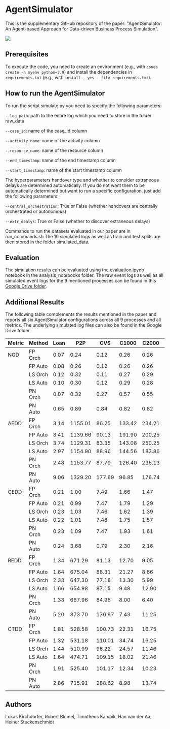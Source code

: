 # AgentSimulator
This is the supplementary GitHub repository of the paper: "AgentSimulator: An Agent-based Approach for Data-driven Business Process Simulation".

![](https://github.com/lukaskirchdorfer/AgentSimulator/blob/main/AgentSim.png)

## Prerequisites
To execute the code, you need to create an environment (e.g., with `conda create -n myenv python=3.9`) and install the dependencies in `requirements.txt` (e.g., with `install --yes --file requirements.txt`).

## How to run the AgentSimulator
To run the script simulate.py you need to specify the following parameters:

`--log_path`: path to the entire log which you need to store in the folder raw_data

`--case_id`: name of the case_id column

`--activity_name`: name of the activity column

`--resource_name`: name of the resource column

`--end_timestamp`: name of the end timestamp column

`--start_timestamp`: name of the start timestamp column

The hyperparameters handover type and whether to consider extraneous delays are determined automatically. If you do not want them to be automatically determined but want to run a specific configuration, just add the following parameters:

`--central_orchestration`: True or False (whether handovers are centrally orchestrated or autonomous)

`--extr_dealys`: True or False (whether to discover extraneous delays)

Commands to run the datasets evaluated in our paper are in run_commands.sh
The 10 simulated logs as well as train and test splits are then stored in the folder simulated_data.

## Evaluation
The simulation results can be evaluated using the evaluation.ipynb notebook in the analysis_notebooks folder.
The raw event logs as well as all simulated event logs for the 9 mentioned processes can be found in this [Google Drive folder](https://drive.google.com/file/d/10OcbxF9hSoiItb8zAb3W5oxKTiNkaXHg/view?usp=sharing).

## Additional Results 
The following table complements the results mentioned in the paper and reports all six AgentSimulator configurations across all 9 processes and all metrics. The underlying simulated log files can also be found in the Google Drive folder.

| Metric | Method   | Loan | P2P   | CVS    | C1000 | C2000 | ACR   | Prod  | BPI12 | BPI17 |
|--------|----------|------|-------|--------|-------|-------|-------|-------|-------|-------|
| NGD    | FP Orch  | 0.07 | 0.24  | 0.12   | 0.26  | 0.26  | 0.35  | 0.61  | 0.15  | 0.19  |
|        | FP Auto  | 0.08 | 0.26  | 0.12   | 0.26  | 0.26  | 0.49  | 0.74  | 0.16  | 0.30  |
|        | LS Orch  | 0.12 | 0.32  | 0.11   | 0.27  | 0.29  | 0.31  | 0.68  | 0.19  | 0.20  |
|        | LS Auto  | 0.10 | 0.30  | 0.12   | 0.29  | 0.28  | 0.29  | 0.63  | 0.26  | 0.19  |
|        | PN Orch  | 0.07 | 0.32  | 0.27   | 0.57  | 0.55  | 0.75  | 0.87  | 0.20  | 0.33  |
|        | PN Auto  | 0.65 | 0.89  | 0.84   | 0.82  | 0.82  | 0.75  | 0.71  | 0.29  | 0.18  |
| AEDD   | FP Orch  | 3.14 | 1155.01 | 86.25 | 133.42 | 234.21 | 312.2 | 58.83 | 78.19 | 221.49 |
|        | FP Auto  | 3.41 | 1139.66 | 90.13 | 191.90 | 200.25 | 285.55 | 85.99 | 68.62 | 220.98 |
|        | LS Orch  | 3.74 | 1129.31 | 83.35 | 143.08 | 250.25 | 312.55 | 65.41 | 78.76 | 235.23 |
|        | LS Auto  | 2.97 | 1154.90 | 88.96 | 144.56 | 183.86 | 281.26 | 45.34 | 100.66 | 250.71 |
|        | PN Orch  | 2.48 | 1153.77 | 87.79 | 126.40 | 236.13 | 346.59 | 4607.41 | 77.08 | 235.42 |
|        | PN Auto  | 9.06 | 1329.20 | 177.69 | 96.85 | 176.74 | 297.54 | 80.11 | 46.20 | 243.99 |
| CEDD   | FP Orch  | 0.21 | 1.00  | 7.49   | 1.66  | 1.47  | 8.33  | 5.89  | 1.83  | 1.79  |
|        | FP Auto  | 0.21 | 0.99  | 7.47   | 1.79  | 1.29  | 6.92  | 5.69  | 1.91  | 1.64  |
|        | LS Orch  | 0.23 | 1.03  | 7.46   | 1.62  | 1.39  | 6.66  | 5.69  | 1.84  | 1.63  |
|        | LS Auto  | 0.22 | 1.01  | 7.48   | 1.75  | 1.57  | 8.57  | 5.57  | 1.80  | 1.66  |
|        | PN Orch  | 0.23 | 1.09  | 7.47   | 1.93  | 1.61  | 5.86  | 6.08  | 1.87  | 1.64  |
|        | PN Auto  | 0.24 | 3.68  | 0.79   | 2.30  | 2.16  | 6.57  | 6.01  | 1.85  | 1.63  |
| REDD   | FP Orch  | 1.34 | 671.29 | 81.13 | 12.70 | 9.05  | 26.90 | 15.17 | 48.88 | 50.01 |
|        | FP Auto  | 1.64 | 675.04 | 88.31 | 21.27 | 8.66  | 26.27 | 29.05 | 43.85 | 26.03 |
|        | LS Orch  | 2.33 | 647.30 | 77.18 | 13.30 | 5.99  | 25.64 | 41.78 | 38.24 | 48.18 |
|        | LS Auto  | 1.66 | 654.98 | 87.15 | 9.48  | 12.90 | 26.83 | 22.51 | 47.07 | 59.30 |
|        | PN Orch  | 1.33 | 667.96 | 84.96 | 8.00  | 6.40  | 26.50 | 2469.70 | 56.11 | 42.51 |
|        | PN Auto  | 5.20 | 873.70 | 176.97 | 7.43  | 11.25 | 28.74 | 55.50 | 70.30 | 38.29 |
| CTDD   | FP Orch  | 1.81 | 528.58 | 100.73 | 22.31 | 16.75 | 75.79 | 25.74 | 92.12 | 54.82 |
|        | FP Auto  | 1.32 | 531.18 | 110.01 | 34.74 | 16.25 | 75.89 | 40.57 | 95.52 | 22.75 |
|        | LS Orch  | 1.44 | 510.99 | 96.22 | 24.57 | 11.46 | 75.14 | 58.84 | 82.73 | 49.27 |
|        | LS Auto  | 1.64 | 474.71 | 109.15 | 18.02 | 21.46 | 75.22 | 27.63 | 73.63 | 69.42 |
|        | PN Orch  | 1.91 | 525.40 | 101.17 | 12.34 | 10.23 | 76.63 | 2170.93 | 74.98 | 56.56 |
|        | PN Auto  | 2.86 | 715.91 | 288.62 | 8.98  | 13.74 | 80.36 | 72.17 | 103.99 | 56.53 |

## Authors
Lukas Kirchdorfer, Robert Blümel, Timotheus Kampik, Han van der Aa, Heiner Stuckenschmidt
